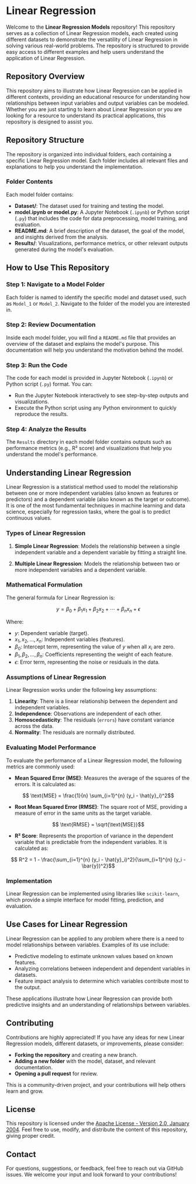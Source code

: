 # Linear Regression

Welcome to the **Linear Regression Models** repository! This repository serves as a collection of Linear Regression models, each created using different datasets to demonstrate the versatility of Linear Regression in solving various real-world problems. The repository is structured to provide easy access to different examples and help users understand the application of Linear Regression.

## Repository Overview

This repository aims to illustrate how Linear Regression can be applied in different contexts, providing an educational resource for understanding how relationships between input variables and output variables can be modeled. Whether you are just starting to learn about Linear Regression or you are looking for a resource to understand its practical applications, this repository is designed to assist you.

## Repository Structure

The repository is organized into individual folders, each containing a specific Linear Regression model. Each folder includes all relevant files and explanations to help you understand the implementation.

### Folder Contents

Each model folder contains:

- **Dataset/**: The dataset used for training and testing the model.
- **model.ipynb or model.py**: A Jupyter Notebook (`.ipynb`) or Python script (`.py`) that includes the code for data preprocessing, model training, and evaluation.
- **README.md**: A brief description of the dataset, the goal of the model, and insights derived from the analysis.
- **Results/**: Visualizations, performance metrics, or other relevant outputs generated during the model's evaluation.

## How to Use This Repository

### Step 1: Navigate to a Model Folder

Each folder is named to identify the specific model and dataset used, such as `Model_1` or `Model_2`. Navigate to the folder of the model you are interested in.

### Step 2: Review Documentation

Inside each model folder, you will find a `README.md` file that provides an overview of the dataset and explains the model's purpose. This documentation will help you understand the motivation behind the model.

### Step 3: Run the Code

The code for each model is provided in Jupyter Notebook (`.ipynb`) or Python script (`.py`) format. You can:

- Run the Jupyter Notebook interactively to see step-by-step outputs and visualizations.
- Execute the Python script using any Python environment to quickly reproduce the results.

### Step 4: Analyze the Results

The `Results` directory in each model folder contains outputs such as performance metrics (e.g., R² score) and visualizations that help you understand the model's performance.

## Understanding Linear Regression

Linear Regression is a statistical method used to model the relationship between one or more independent variables (also known as features or predictors) and a dependent variable (also known as the target or outcome). It is one of the most fundamental techniques in machine learning and data science, especially for regression tasks, where the goal is to predict continuous values.

### Types of Linear Regression

1. **Simple Linear Regression**: Models the relationship between a single independent variable and a dependent variable by fitting a straight line.
  
2. **Multiple Linear Regression**: Models the relationship between two or more independent variables and a dependent variable.

### Mathematical Formulation

The general formula for Linear Regression is:
```math
y = \beta_0 + \beta_1 x_1 + \beta_2 x_2 + \cdots + \beta_n x_n + \epsilon
```

Where:
- $`y`$: Dependent variable (target).
- $`x_1, x_2, \dots, x_n`$: Independent variables (features).
- $`\beta_0`$: Intercept term, representing the value of $`y`$ when all $`x_i`$ are zero.
- $`\beta_1, \beta_2, \dots, \beta_n`$: Coefficients representing the weight of each feature.
- $`\epsilon`$: Error term, representing the noise or residuals in the data.

### Assumptions of Linear Regression

Linear Regression works under the following key assumptions:
1. **Linearity**: There is a linear relationship between the dependent and independent variables.
2. **Independence**: Observations are independent of each other.
3. **Homoscedasticity**: The residuals (`errors`) have constant variance across the data.
4. **Normality**: The residuals are normally distributed.

### Evaluating Model Performance

To evaluate the performance of a Linear Regression model, the following metrics are commonly used:

- **Mean Squared Error (MSE)**: Measures the average of the squares of the errors. It is calculated as:
```math
  \text{MSE} = \frac{1}{n} \sum_{i=1}^{n} (y_i - \hat{y}_i)^2
```

- **Root Mean Squared Error (RMSE)**: The square root of MSE, providing a measure of error in the same units as the target variable.

```math
  \text{RMSE} = \sqrt{\text{MSE}}
```

- **R² Score**: Represents the proportion of variance in the dependent variable that is predictable from the independent variables. It is calculated as:

```math
  R^2 = 1 - \frac{\sum_{i=1}^{n} (y_i - \hat{y}_i)^2}{\sum_{i=1}^{n} (y_i - \bar{y})^2}
```

### Implementation

Linear Regression can be implemented using libraries like `scikit-learn`, which provide a simple interface for model fitting, prediction, and evaluation.

## Use Cases for Linear Regression

Linear Regression can be applied to any problem where there is a need to model relationships between variables. Examples of its use include:

- Predictive modeling to estimate unknown values based on known features.
- Analyzing correlations between independent and dependent variables in datasets.
- Feature impact analysis to determine which variables contribute most to the output.

These applications illustrate how Linear Regression can provide both predictive insights and an understanding of relationships between variables.

## Contributing

Contributions are highly appreciated! If you have any ideas for new Linear Regression models, different datasets, or improvements, please consider:

- **Forking the repository** and creating a new branch.
- **Adding a new folder** with the model, dataset, and relevant documentation.
- **Opening a pull request** for review.

This is a community-driven project, and your contributions will help others learn and grow.

## License

This repository is licensed under the [Apache License - Version 2.0, January 2004](LICENSE). Feel free to use, modify, and distribute the content of this repository, giving proper credit.

## Contact

For questions, suggestions, or feedback, feel free to reach out via GitHub issues. We welcome your input and look forward to your contributions!
